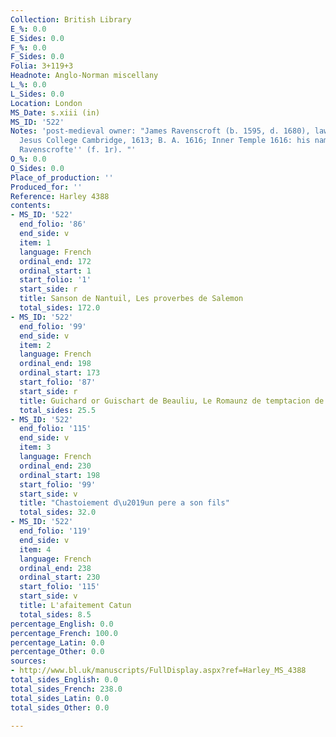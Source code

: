 ```yaml
---
Collection: British Library
E_%: 0.0
E_Sides: 0.0
F_%: 0.0
F_Sides: 0.0
Folia: 3+119+3
Headnote: Anglo-Norman miscellany
L_%: 0.0
L_Sides: 0.0
Location: London
MS_Date: s.xiii (in)
MS_ID: '522'
Notes: 'post-medieval owner: "James Ravenscroft (b. 1595, d. 1680), lawyer and merchant,
  Jesus College Cambridge, 1613; B. A. 1616; Inner Temple 1616: his name ''Jacobus
  Ravenscrofte'' (f. 1r). "'
O_%: 0.0
O_Sides: 0.0
Place_of_production: ''
Produced_for: ''
Reference: Harley 4388
contents:
- MS_ID: '522'
  end_folio: '86'
  end_side: v
  item: 1
  language: French
  ordinal_end: 172
  ordinal_start: 1
  start_folio: '1'
  start_side: r
  title: Sanson de Nantuil, Les proverbes de Salemon
  total_sides: 172.0
- MS_ID: '522'
  end_folio: '99'
  end_side: v
  item: 2
  language: French
  ordinal_end: 198
  ordinal_start: 173
  start_folio: '87'
  start_side: r
  title: Guichard or Guischart de Beauliu, Le Romaunz de temptacion de secle
  total_sides: 25.5
- MS_ID: '522'
  end_folio: '115'
  end_side: v
  item: 3
  language: French
  ordinal_end: 230
  ordinal_start: 198
  start_folio: '99'
  start_side: v
  title: "Chastoiement d\u2019un pere a son fils"
  total_sides: 32.0
- MS_ID: '522'
  end_folio: '119'
  end_side: v
  item: 4
  language: French
  ordinal_end: 238
  ordinal_start: 230
  start_folio: '115'
  start_side: v
  title: L'afaitement Catun
  total_sides: 8.5
percentage_English: 0.0
percentage_French: 100.0
percentage_Latin: 0.0
percentage_Other: 0.0
sources:
- http://www.bl.uk/manuscripts/FullDisplay.aspx?ref=Harley_MS_4388
total_sides_English: 0.0
total_sides_French: 238.0
total_sides_Latin: 0.0
total_sides_Other: 0.0

---
```

